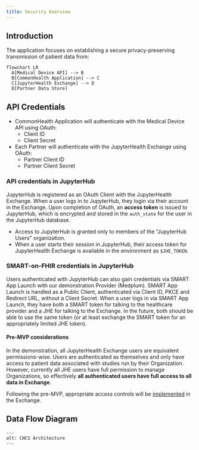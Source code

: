 ```yaml
---
title: Security Overview
---
```


## Introduction

The application focuses on establishing a secure privacy-preserving transmission of patient data from:

```mermaid
flowchart LR
  A[Medical Device API] --> B
  B[CommonHealth Application] --> C
  C[JupyterHealth Exchange] --> D
  D[Partner Data Store]
```

## API Credentials

- CommonHealth Application will authenticate with the Medical Device API using OAuth:
  - Client ID
  - Client Secret
- Each Partner will authenticate with the JupyterHealth Exchange using OAuth:
  - Partner Client ID
  - Partner Client Secret

### API credentials in JupyterHub

JupyterHub is registered as an OAuth Client with the JupyterHealth Exchange.
When a user logs in to JupyterHub, they login via their account in the Exchange.
Upon completion of OAuth, an **access token** is issued to JupyterHub,
which is encrypted and stored in the `auth_state` for the user in the JupyterHub database.

- Access to JupyterHub is granted only to members of the "JupyterHub Users" organization.
- When a user starts their session in JupyterHub,
  their access token for JupyterHealth Exchange is available
  in the environment as `$JHE_TOKEN`.

### SMART-on-FHIR credentials in JupyterHub

Users authenticated with JupyterHub can also gain credentials via SMART App Launch with our demonstration Provider (Medplum).
SMART App Launch is handled as a Public Client, authenticated via Client ID, PKCE and Redirect URL, without a Client Secret.
When a user logs in via SMART App Launch, they have both a SMART token for talking to the healthcare provider and a JHE for talking to the Exchange.
In the future, both should be able to use the same token (or at least exchange the SMART token for an appropriately limited JHE token).

#### Pre-MVP considerations

In the demonstration, all JupyterHealth Exchange users are equivalent permissions-wise.
Users are authenticated as themselves and only have access to patient data associated with studies run by their Organization.
However, currently all JHE users have full permission to manage Organizations, so effectively **all authenticated users have full access to all data in Exchange**.

Following the pre-MVP, appropriate access controls will be [implemented](https://github.com/the-commons-project/jupyterhealth-exchange/issues/7) in the Exchange.

## Data Flow Diagram

```{image} ../assets/images/CHCS-Architecture.png
---
alt: CHCS Architecture
---
```
